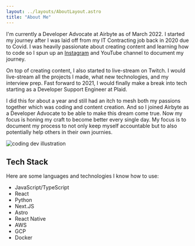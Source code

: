 ```yaml
---
layout: ../layouts/AboutLayout.astro
title: "About Me"
---
```


I'm currently a Developer Advocate at Airbyte as of March 2022. I started my journey after I was laid off from my IT Contracting job
back in 2020 due to Covid. I was heavily passionate about creating content and learning how to code so I spun up an [Instagram](https://instagram.com/chau_codes/) and YouTube channel to document my journey.

On top of creating content, I also started to live-stream on Twitch. I would live-stream all the projects I made, what new technologies, and my interview prep. Fast forward to 2021, I would finally make a break into tech starting as a Developer Support Engineer at Plaid.

I did this for about a year and still had an itch to mesh both my passions together which was coding and content creation. And so I joined Airbyte as a Developer Advocate to be able to make this dream come true. Now my focus is honing my craft to become better every single day. My focus is to document my process to not only keep myself accountable but to also potentially help others in their own journies.

<div>
  <img src="/assets/dev.svg" class="sm:w-1/2 mx-auto" alt="coding dev illustration">
</div>


## Tech Stack

Here are some languages and technologies I know how to use:

- JavaScript/TypeScript
- React
- Python
- Next.JS
- Astro
- React Native
- AWS
- GCP
- Docker
